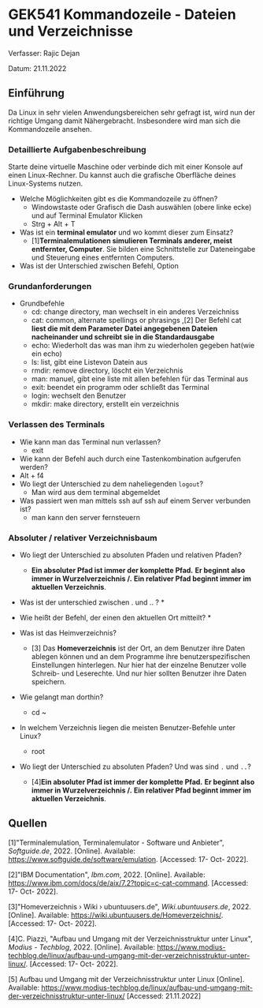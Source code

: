 # GEK541 Kommandozeile - Dateien und Verzeichnisse

Verfasser: Rajic Dejan

Datum: 21.11.2022

## Einführung 

Da Linux in sehr vielen Anwendungsbereichen sehr gefragt ist,  wird nun der richtige Umgang damit Nähergebracht. Insbesondere wird man sich die Kommandozeile ansehen.

### Detaillierte Aufgabenbeschreibung

Starte deine virtuelle Maschine oder verbinde dich mit einer Konsole auf einen Linux-Rechner. Du kannst auch die grafische Oberfläche deines  Linux-Systems nutzen. 

* Welche Möglichkeiten gibt es die Kommandozeile zu  öffnen? 
  * Windowstaste oder Grafisch die Dash auswählen (obere linke ecke) und auf Terminal Emulator Klicken
  * Strg + Alt + T
* Was ist ein **terminal emulator** und wo kommt dieser zum Einsatz?
  * [1]**Terminalemulationen simulieren Terminals anderer, meist entfernter, Computer**. Sie bilden eine Schnittstelle zur Dateneingabe und Steuerung eines entfernten Computers.
* Was ist der Unterschied zwischen Befehl, Option

### Grundanforderungen

* Grundbefehle
  * cd: change directory, man wechselt in ein anderes Verzeichniss
  * cat: common, alternate spellings or phrasings ,[2] Der Befehl cat **liest die mit dem Parameter Datei angegebenen Dateien nacheinander und schreibt sie in die Standardausgabe**
  * echo: Wiederholt das was man ihm zu wiederholen gegeben hat(wie ein echo)
  * ls: list, gibt eine Listevon Datein aus 
  * rmdir: remove directory, löscht ein Verzeichnis
  * man: manuel, gibt eine liste mit allen befehlen für das Terminal aus
  * exit: beendet ein programm oder schließt das Terminal
  * login: wechselt den Benutzer
  * mkdir: make directory, erstellt ein verzeichnis

### Verlassen des Terminals

* Wie kann man das Terminal nun verlassen?
  * exit
*  Wie kann der Befehl auch durch eine Tastenkombination aufgerufen werden?
  * Alt + f4
* Wo liegt der Unterschied zu dem naheliegenden `logout`? 
  * Man wird aus dem terminal abgemeldet
* Was passiert wen man mittels ssh auf ssh auf einem Server verbunden ist?
  * man kann den server fernsteuern

### Absoluter / relativer Verzeichnisbaum

* Wo liegt der Unterschied zu absoluten Pfaden und relativen Pfaden?
  * **Ein absoluter Pfad ist immer der komplette Pfad.** **Er beginnt also immer in Wurzelverzeichnis /.** **Ein relativer Pfad beginnt immer im aktuellen Verzeichnis**.
* Was ist der unterschied zwischen . und .. ?
  * 

* Wie heißt der Befehl, der einen den aktuellen Ort mitteilt?
  * 

* Was ist das Heimverzeichnis? 
  * [3] Das **Homeverzeichnis** ist der Ort, an dem Benutzer ihre Daten ablegen können und an dem  Programme ihre benutzerspezifischen Einstellungen hinterlegen. Nur hier  hat der einzelne Benutzer volle Schreib- und Leserechte. Und nur hier  sollten Benutzer ihre Daten speichern.
* Wie gelangt man dorthin?
  * cd ~
* In welchem Verzeichnis liegen die meisten Benutzer-Befehle unter Linux?
  * root
* Wo liegt der Unterschied zu absoluten Pfaden? Und was sind `.` und `..`?
  * [4]**Ein absoluter Pfad ist immer der komplette Pfad.** **Er beginnt also immer in Wurzelverzeichnis /.** **Ein relativer Pfad beginnt immer im aktuellen Verzeichnis**.

## Quellen



[1]"Terminalemulation, Terminalemulator - Software und Anbieter", *Softguide.de*, 2022. [Online]. Available: https://www.softguide.de/software/emulation. [Accessed: 17- Oct- 2022].

[2]"IBM Documentation", *Ibm.com*, 2022. [Online]. Available: https://www.ibm.com/docs/de/aix/7.2?topic=c-cat-command. [Accessed: 17- Oct- 2022].

[3]"Homeverzeichnis › Wiki › ubuntuusers.de", *Wiki.ubuntuusers.de*, 2022. [Online]. Available: https://wiki.ubuntuusers.de/Homeverzeichnis/. [Accessed: 17- Oct- 2022].

[4]C.  Piazzi, "Aufbau und Umgang mit der Verzeichnisstruktur unter Linux", *Modius - Techblog*, 2022. [Online]. Available:  https://www.modius-techblog.de/linux/aufbau-und-umgang-mit-der-verzeichnisstruktur-unter-linux/. [Accessed: 17- Oct- 2022].

[5] Aufbau und Umgang mit der Verzeichnisstruktur unter Linux [Online]. Available: https://www.modius-techblog.de/linux/aufbau-und-umgang-mit-der-verzeichnisstruktur-unter-linux/ [Accessed: 21.11.2022] 